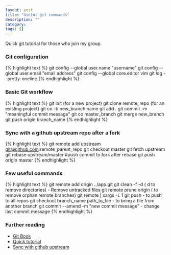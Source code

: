 ```yaml
---
layout: post
title: "Useful git commands"
description: ""
category:
tags: []
---
```

Quick git tutorial for those who join my group.

### Git configuration
{% highlight text %}
git config --global user.name "username"
git config --global user.email "email address"
git config --global core.editor vim
git log --pretty-oneline
{% endhighlight %}

### Basic Git workflow

{% highlight text %}
git init (for a new project)
git clone remote_repo (for an existing project)
git co -b new_branch name
git add .
git commit -m "meaningful commit message"
git co master_branch
git merge new_branch
git push origin branch_name
{% endhighlight %}


### Sync with a github upstream repo after a fork

{% highlight text %}
git remote add upstream git@github.com:remote_parent_repo
git checkout master
git fetch upstream
git rebase upstream/master
#push commit to fork after rebase
git push origin master
{% endhighlight %}

### Few useful commands

{% highlight text %}
git remote add origin ../app.git
git clean -f -d ( d to remove directories) - Remove untracked files
git remote prune origin ( to remove orphan remote branches)
git remote | xargs -L 1 git push - to push to all repos
git checkout branch_name path_to_file - to bring a file from another branch
git commit --amend -m "new commit message" - change last commit message
{% endhighlight %}

### Further reading
* [Git Book](https://git-scm.com/book/en/v2)
* [Quick tutorial](http://rogerdudler.github.io/git-guide/)
* [Sync with github upstream](https://2buntu.com/articles/1459/keeping-your-forked-repo-synced-with-the-upstream-source/)
